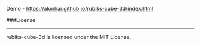 
Demo - https://alonhar.github.io/rubiks-cube-3d/index.html

###License
____________________
rubiks-cube-3d  is licensed under the MIT License.
